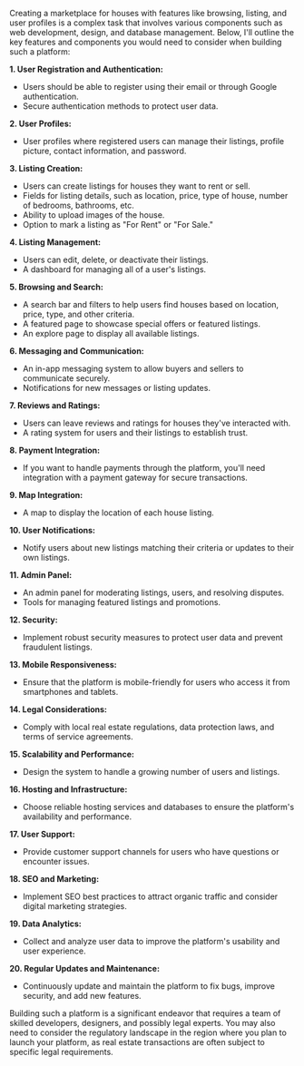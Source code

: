 Creating a marketplace for houses with features like browsing, listing, and user profiles is a complex task that involves various components such as web development, design, and database management. Below, I'll outline the key features and components you would need to consider when building such a platform:

**1. User Registration and Authentication:**
   - Users should be able to register using their email or through Google authentication.
   - Secure authentication methods to protect user data.

**2. User Profiles:**
   - User profiles where registered users can manage their listings, profile picture, contact information, and password.

**3. Listing Creation:**
   - Users can create listings for houses they want to rent or sell.
   - Fields for listing details, such as location, price, type of house, number of bedrooms, bathrooms, etc.
   - Ability to upload images of the house.
   - Option to mark a listing as "For Rent" or "For Sale."

**4. Listing Management:**
   - Users can edit, delete, or deactivate their listings.
   - A dashboard for managing all of a user's listings.

**5. Browsing and Search:**
   - A search bar and filters to help users find houses based on location, price, type, and other criteria.
   - A featured page to showcase special offers or featured listings.
   - An explore page to display all available listings.

**6. Messaging and Communication:**
   - An in-app messaging system to allow buyers and sellers to communicate securely.
   - Notifications for new messages or listing updates.

**7. Reviews and Ratings:**
   - Users can leave reviews and ratings for houses they've interacted with.
   - A rating system for users and their listings to establish trust.

**8. Payment Integration:**
   - If you want to handle payments through the platform, you'll need integration with a payment gateway for secure transactions.

**9. Map Integration:**
   - A map to display the location of each house listing.

**10. User Notifications:**
   - Notify users about new listings matching their criteria or updates to their own listings.

**11. Admin Panel:**
   - An admin panel for moderating listings, users, and resolving disputes.
   - Tools for managing featured listings and promotions.

**12. Security:**
   - Implement robust security measures to protect user data and prevent fraudulent listings.

**13. Mobile Responsiveness:**
   - Ensure that the platform is mobile-friendly for users who access it from smartphones and tablets.

**14. Legal Considerations:**
   - Comply with local real estate regulations, data protection laws, and terms of service agreements.

**15. Scalability and Performance:**
   - Design the system to handle a growing number of users and listings.

**16. Hosting and Infrastructure:**
   - Choose reliable hosting services and databases to ensure the platform's availability and performance.

**17. User Support:**
   - Provide customer support channels for users who have questions or encounter issues.

**18. SEO and Marketing:**
   - Implement SEO best practices to attract organic traffic and consider digital marketing strategies.

**19. Data Analytics:**
   - Collect and analyze user data to improve the platform's usability and user experience.

**20. Regular Updates and Maintenance:**
   - Continuously update and maintain the platform to fix bugs, improve security, and add new features.

Building such a platform is a significant endeavor that requires a team of skilled developers, designers, and possibly legal experts. You may also need to consider the regulatory landscape in the region where you plan to launch your platform, as real estate transactions are often subject to specific legal requirements.